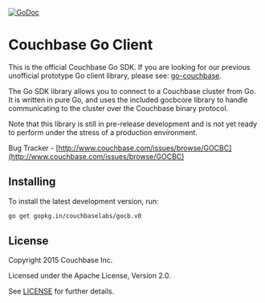 [![GoDoc](https://godoc.org/github.com/couchbaselabs/gocb?status.png)](https://godoc.org/github.com/couchbaselabs/gocb)

# Couchbase Go Client

This is the official Couchbase Go SDK.  If you are looking for our
previous unofficial prototype Go client library, please see:
[go-couchbase](https://github.com/couchbase/go-couchbase).

The Go SDK library allows you to connect to a Couchbase cluster from
Go. It is written in pure Go, and uses the included gocbcore library to
handle communicating to the cluster over the Couchbase binary
protocol.

Note that this library is still in pre-release development and is not
yet ready to perform under the stress of a production environment.

Bug Tracker - [http://www.couchbase.com/issues/browse/GOCBC](http://www.couchbase.com/issues/browse/GOCBC)


## Installing

To install the latest development version, run:
```bash
go get gopkg.in/couchbaselabs/gocb.v0
```


## License
Copyright 2015 Couchbase Inc.

Licensed under the Apache License, Version 2.0.

See
[LICENSE](https://github.com/couchbase/couchnode/blob/master/LICENSE)
for further details.

